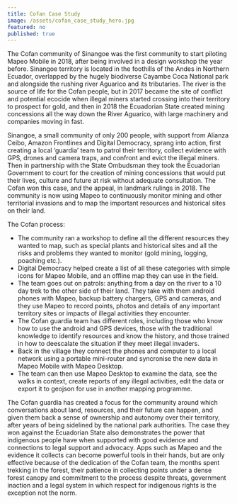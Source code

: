 ```yaml
---
title: Cofan Case Study
image: /assets/cofan_case_study_hero.jpg
featured: no
published: true
---
```

The Cofan community of Sinangoe was the first community to start piloting Mapeo Mobile in 2018, after being involved in a design workshop the year before. Sinangoe territory is located in the foothills of the Andes in Northern Ecuador, overlapped by the hugely biodiverse Cayambe Coca National park and alongside the rushing river Aguarico and its tributaries. The river is the source of life for the Cofan people, but in 2017 became the site of conflict and potential ecocide when illegal miners started crossing into their territory to prospect for gold, and then in 2018 the Ecuadorian State created mining concessions all the way down the River Aguarico, with large machinery and companies moving in fast.

Sinangoe, a small community of only 200 people, with support from Alianza Ceibo, Amazon Frontlines and Digital Democracy, sprang into action, first creating a local ‘guardia’ team to patrol their territory, collect evidence with GPS, drones and camera traps, and confront and evict the illegal miners. Then in partnership with the State Ombudsman they took the Ecuadorian Government to court for the creation of mining concessions that would put their lives, culture and future at risk without adequate consultation. The Cofan won this case, and the appeal, in landmark rulings in 2018. The community is now using Mapeo to continuously monitor mining and other territorial invasions and to map the important resources and historical sites on their land.

The Cofan process:

- The community ran a workshop to define all the different resources they wanted to map, such as special plants and historical sites and all the risks and problems they wanted to monitor (gold mining, logging, poaching etc.).
- Digital Democracy helped create a list of all these categories with simple icons for  Mapeo Mobile, and an offline map they can use in the field.
- The team goes out on patrols: anything from a day on the river to a 10 day trek to the other side of their land. They take with them android phones with Mapeo, backup battery chargers, GPS and cameras, and they use Mapeo to record points, photos and details of any important territory sites or impacts of illegal activities they encounter.
- The Cofan guardia team has different roles, including those who know how to use the android and GPS devices, those with the traditional knowledge to identify resources and know the history, and those trained in how to deescalate the situation if they meet illegal invaders.
- Back in the village they connect the phones and computer to a local network using a portable mini-router and syncronise the new data in Mapeo Mobile with Mapeo Desktop.
- The team can then use Mapeo Desktop to examine the data, see the walks in context, create reports of any illegal activities, edit the data or export it to geojson for use in another mapping programme.

The Cofan guardia has created a focus for the community around which conversations about land, resources, and their future can happen, and given them back a sense of ownership and autonomy over their territory, after years of being sidelined by the national park authorities. The case they won against the Ecuadorian State also demonstrates the power that indigenous people have when supported with good evidence and connections to legal support and advocacy. Apps such as Mapeo and the evidence it collects can become powerful tools in their hands, but are only effective because of the dedication of the Cofan team, the months spent trekking in the forest, their patience in collecting points under a dense forest canopy and commitment to the process despite threats, government inaction and a legal system in which respect for indigenous rights is the exception not the norm.
